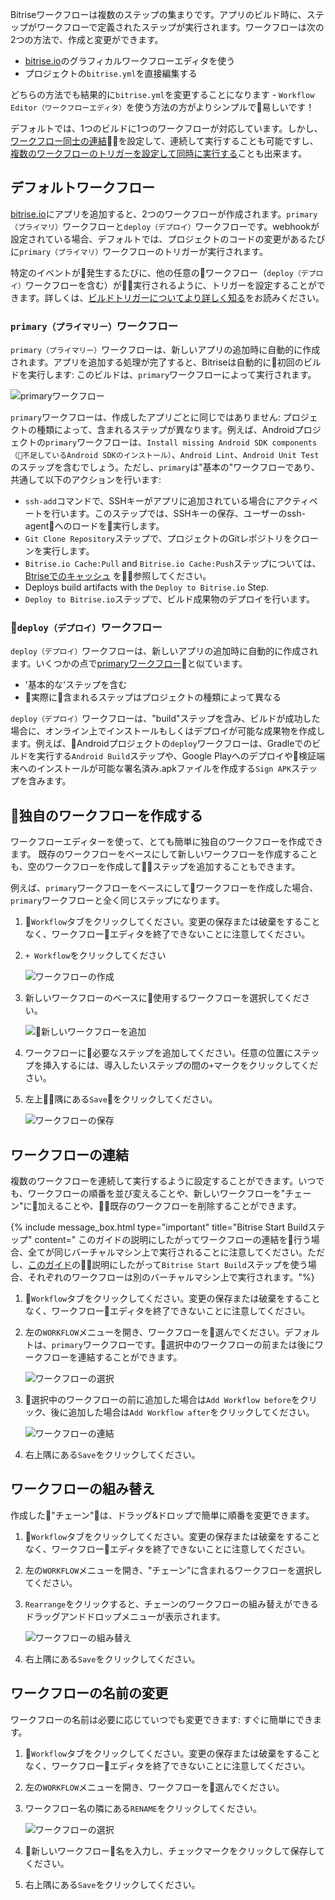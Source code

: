 Bitriseワークフローは複数のステップの集まりです。アプリのビルド時に、ステップがワークフローで定義されたステップが実行されます。ワークフローは次の2つの方法で、作成と変更ができます。

* [bitrise.io](https://www.bitrise.io)のグラフィカルワークフローエディタを使う
* プロジェクトの`bitrise.yml`を直接編集する

どちらの方法でも結果的に`bitrise.yml`を変更することになります - `Workflow Editor（ワークフローエディタ）`を使う方法の方がよりシンプルで易しいです！

デフォルトでは、1つのビルドに1つのワークフローが対応しています。しかし、[ワークフロー同士の連結](/getting-started/getting-started-workflows#chain-workflows-together)を設定して、連続して実行することも可能ですし、[複数のワークフローのトリガーを設定して同時に実行する](/builds/triggering-builds/trigger-multiple-workflows)ことも出来ます。

## デフォルトワークフロー

[bitrise.io](https://www.bitrise.io)にアプリを追加すると、2つのワークフローが作成されます。`primary（プライマリ）`ワークフローと`deploy（デプロイ）`ワークフローです。webhookが設定されている場合、デフォルトでは、プロジェクトのコードの変更があるたびに`primary（プライマリ）`ワークフローのトリガーが実行されます。

特定のイベントが発生するたびに、他の任意のワークフロー（`deploy（デプロイ）`ワークフローを含む）が実行されるように、トリガーを設定することができます。詳しくは、[ビルドトリガーについてより詳しく知る](/builds/triggering-builds/triggering-builds)をお読みください。

### `primary（プライマリー）`ワークフロー

`primary（プライマリー）`ワークフローは、新しいアプリの追加時に自動的に作成されます。アプリを追加する処理が完了すると、Bitriseは自動的に初回のビルドを実行します: このビルドは、`primary`ワークフローによって実行されます。

![primaryワークフロー](/img/getting-started/primary-workflow.png)

`primary`ワークフローは、作成したアプリごとに同じではありません: プロジェクトの種類によって、含まれるステップが異なります。例えば、Androidプロジェクトの`primary`ワークフローは、`Install missing Android SDK components（不足しているAndroid SDKのインストール）`、`Android Lint`、`Android Unit Test`のステップを含むでしょう。ただし、`primary`は"基本の"ワークフローであり、共通して以下のアクションを行います:

* `ssh-add`コマンドで、SSHキーがアプリに追加されている場合にアクティベートを行います。このステップでは、SSHキーの保存、ユーザーのssh-agentへのロードを実行します。
* `Git Clone Repository`ステップで、プロジェクトのGitレポジトリをクローンを実行します。
* `Bitrise.io Cache:Pull` and `Bitrise.io Cache:Push`ステップについては、[Btriseでのキャッシュ](/caching/about-caching) を参照してください。
* Deploys build artifacts with the `Deploy to Bitrise.io` Step.
* `Deploy to Bitrise.io`ステップで、ビルド成果物のデプロイを行います。

### `deploy（デプロイ）`ワークフロー

`deploy（デプロイ）`ワークフローは、新しいアプリの追加時に自動的に作成されます。いくつかの点で[primaryワークフロー](/getting-started/getting-started-workflows#the-primary-workflow)と似ています。

* '基本的な'ステップを含む
* 実際に含まれるステップはプロジェクトの種類によって異なる

`deploy（デプロイ）`ワークフローは、"build"ステップを含み、ビルドが成功した場合に、オンライン上でインストールもしくはデプロイが可能な成果物を作成します。例えば、Androidプロジェクトの`deploy`ワークフローは、Gradleでのビルドを実行する`Android Build`ステップや、Google Playへのデプロイや検証端末へのインストールが可能な署名済み.apkファイルを作成する`Sign APK`ステップを含みます。

## 独自のワークフローを作成する

ワークフローエディターを使って、とても簡単に独自のワークフローを作成できます。
既存のワークフローをベースにして新しいワークフローを作成することも、空のワークフローを作成してステップを追加することもできます。

例えば、`primary`ワークフローをベースにしてワークフローを作成した場合、`primary`ワークフローと全く同じステップになります。

1. `Workflow`タブをクリックしてください。変更の保存または破棄をすることなく、ワークフローエディタを終了できないことに注意してください。
2. `+ Workflow`をクリックしてください

   ![ワークフローの作成](/img/getting-started/create-workflow.png)
3. 新しいワークフローのベースに使用するワークフローを選択してください。

   ![新しいワークフローを追加](/img/getting-started/add-new-workflow.png)
4. ワークフローに必要なステップを追加してください。任意の位置にステップを挿入するには、導入したいステップの間の`+`マークをクリックしてください。
5. 左上隅にある`Save`をクリックしてください。

   ![ワークフローの保存](/img/getting-started/save-workflow.png)

## ワークフローの連結

複数のワークフローを連続して実行するように設定することができます。いつでも、ワークフローの順番を並び変えることや、新しいワークフローを"チェーン"に加えることや、既存のワークフローを削除することができます。

{% include message_box.html type="important" title="Bitrise Start Buildステップ" content="
このガイドの説明にしたがってワークフローの連結を行う場合、全てが同じバーチャルマシン上で実行されることに注意してください。ただし、[このガイド](/builds/triggering-builds/trigger-multiple-workflows)の説明にしたがって`Bitrise Start Build`ステップを使う場合、それぞれのワークフローは別のバーチャルマシン上で実行されます。"%} 

1. `Workflow`タブをクリックしてください。変更の保存または破棄をすることなく、ワークフローエディタを終了できないことに注意してください。
2. 左の`WORKFLOW`メニューを開き、ワークフローを選んでください。デフォルトは、`primary`ワークフローです。選択中のワークフローの前または後にワークフローを連結することができます。

   ![ワークフローの選択](/img/getting-started/selecting-workflows.png)
3. 選択中のワークフローの前に追加した場合は`Add Workflow before`をクリック、後に追加した場合は`Add Workflow after`をクリックしてください。

   ![ワークフローの連結](/img/getting-started/chain-workflow.png)
4. 右上隅にある`Save`をクリックしてください。

## ワークフローの組み替え

作成した"チェーン"は、ドラッグ&ドロップで簡単に順番を変更できます。

1. `Workflow`タブをクリックしてください。変更の保存または破棄をすることなく、ワークフローエディタを終了できないことに注意してください。
2. 左の`WORKFLOW`メニューを開き、"チェーン"に含まれるワークフローを選択してください。
3. `Rearrange`をクリックすると、チェーンのワークフローの組み替えができるドラッグアンドドロップメニューが表示されます。

   ![ワークフローの組み替え](/img/getting-started/rearrange-workflows.png)
4. 右上隅にある`Save`をクリックしてください。

## ワークフローの名前の変更

ワークフローの名前は必要に応じていつでも変更できます: すぐに簡単にできます。

1. `Workflow`タブをクリックしてください。変更の保存または破棄をすることなく、ワークフローエディタを終了できないことに注意してください。
2. 左の`WORKFLOW`メニューを開き、ワークフローを選んでください。
3. ワークフロー名の隣にある`RENAME`をクリックしてください。

   ![ワークフローの選択](/img/getting-started/selecting-workflows.png)
4. 新しいワークフロー名を入力し、チェックマークをクリックして保存してください。
5. 右上隅にある`Save`をクリックしてください。
